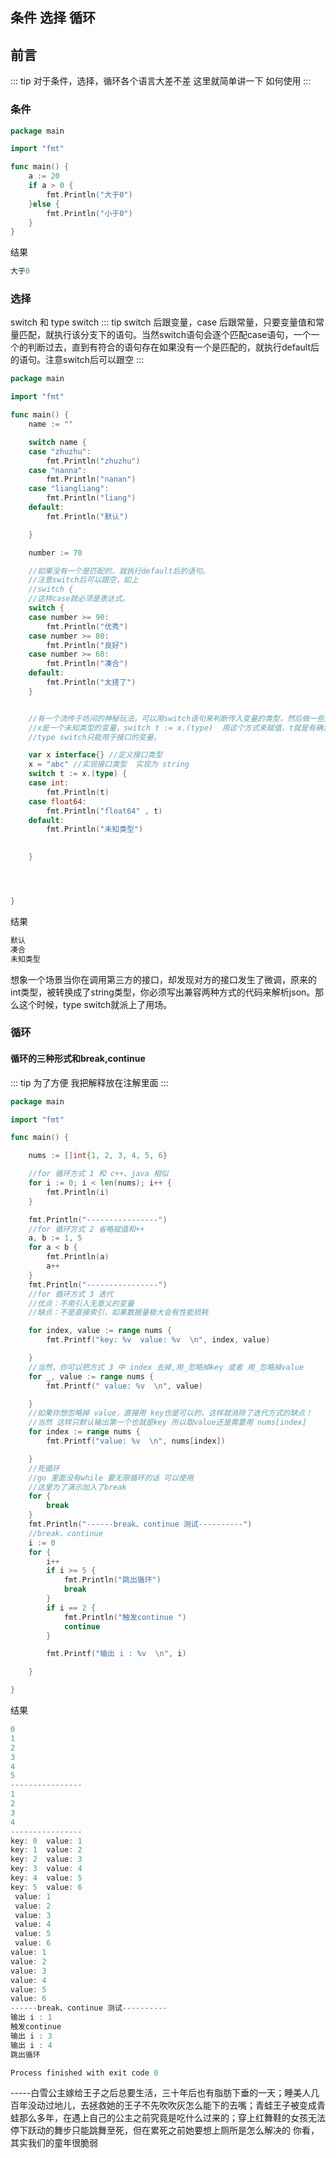 ## 条件 选择 循环
## 前言
::: tip
 对于条件，选择，循环各个语言大差不差 这里就简单讲一下 如何使用
::: 
### 条件
````go
package main

import "fmt"

func main() {
	a := 20
	if a > 0 {
		fmt.Println("大于0")
	}else {
		fmt.Println("小于0")
	}
}


````
结果
````go
大于0
````

### 选择
switch 和 type switch
::: tip
 switch 后跟变量，case 后跟常量，只要变量值和常量匹配，就执行该分支下的语句。当然switch语句会逐个匹配case语句，一个一个的判断过去，直到有符合的语句存在如果没有一个是匹配的，就执行default后的语句。注意switch后可以跟空
::: 
````go
package main

import "fmt"

func main() {
	name := ""

	switch name {
	case "zhuzhu":
		fmt.Println("zhuzhu")
	case "nanna":
		fmt.Println("nanan")
	case "liangliang":
		fmt.Println("liang")
	default:
		fmt.Println("默认")

	}

	number := 70

	//如果没有一个是匹配的，就执行default后的语句。
	//注意switch后可以跟空，如上
	//switch {
	//这样case就必须是表达式。
	switch {
	case number >= 90:
		fmt.Println("优秀")
	case number >= 80:
		fmt.Println("良好")
	case number >= 60:
		fmt.Println("凑合")
	default:
		fmt.Println("太搓了")
	}


	//有一个流传于坊间的神秘玩法，可以用switch语句来判断传入变量的类型，然后做一些羞羞的事情。
	//x是一个未知类型的变量，switch t := x.(type)  用这个方式来赋值，t就是有确定类型的变量。
	//type switch只能用于接口的变量。

	var x interface{} //定义接口类型
	x = "abc" //实现接口类型  实现为 string
	switch t := x.(type) {
	case int:
		fmt.Println(t)
	case float64:
		fmt.Println("float64" , t)
	default:
		fmt.Println("未知类型")

	
	}




}

````
结果
````go
默认
凑合
未知类型
````
想象一个场景当你在调用第三方的接口，却发现对方的接口发生了微调，原来的int类型，被转换成了string类型，你必须写出兼容两种方式的代码来解析json。那么这个时候，type switch就派上了用场。


### 循环

#### 循环的三种形式和break,continue
::: tip
 为了方便 我把解释放在注解里面
::: 
````go
package main

import "fmt"

func main() {

	nums := []int{1, 2, 3, 4, 5, 6}

	//for 循环方式 1 和 c++、java 相似
	for i := 0; i < len(nums); i++ {
		fmt.Println(i)
	}

	fmt.Println("----------------")
	//for 循环方式 2 省略赋值和++
	a, b := 1, 5
	for a < b {
		fmt.Println(a)
		a++
	}
	fmt.Println("----------------")
	//for 循环方式 3 迭代
	//优点：不用引入无意义的变量
	//缺点：不是直接索引，如果数据量极大会有性能损耗

	for index, value := range nums {
		fmt.Printf("key: %v  value: %v  \n", index, value)

	}
	//当然，你可以把方式 3 中 index 去掉,用_忽略掉key 或者 用_忽略掉value
	for _, value := range nums {
		fmt.Printf(" value: %v  \n", value)

	}
	//如果你想忽略掉 value，直接用 key也是可以的，这样就消除了迭代方式的缺点！
	//当然 这样只默认输出第一个也就是key 所以取value还是需要用 nums[index]
	for index := range nums {
		fmt.Printf("value: %v  \n", nums[index])

	}
	//死循环
	//go 里面没有while 要无限循环的话 可以使用
	//这里为了演示加入了break
	for {
		break
	}
	fmt.Println("------break、continue 测试----------")
	//break、continue
	i := 0
	for {
		i++
		if i >= 5 {
			fmt.Println("跳出循环")
			break
		}
		if i == 2 {
			fmt.Println("触发continue ")
			continue
		}

		fmt.Printf("输出 i : %v  \n", i)

	}

}

````
结果
````go
0
1
2
3
4
5
----------------
1
2
3
4
----------------
key: 0  value: 1  
key: 1  value: 2  
key: 2  value: 3  
key: 3  value: 4  
key: 4  value: 5  
key: 5  value: 6  
 value: 1  
 value: 2  
 value: 3  
 value: 4  
 value: 5  
 value: 6  
value: 1  
value: 2  
value: 3  
value: 4  
value: 5  
value: 6  
------break、continue 测试----------
输出 i : 1  
触发continue 
输出 i : 3  
输出 i : 4  
跳出循环

Process finished with exit code 0

````


-----白雪公主嫁给王子之后总要生活，三十年后也有脂肪下垂的一天；睡美人几百年没动过地儿，去拯救她的王子不先吹吹灰怎么能下的去嘴；青蛙王子被变成青蛙那么多年，在遇上自己的公主之前究竟是吃什么过来的；穿上红舞鞋的女孩无法停下跃动的舞步只能跳舞至死，但在累死之前她要想上厕所是怎么解决的
你看，其实我们的童年很脆弱



